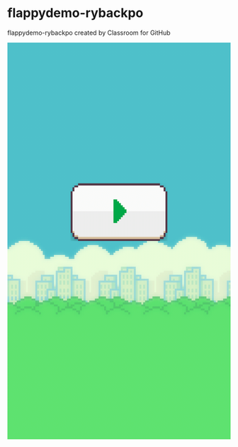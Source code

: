 # flappydemo-rybackpo
flappydemo-rybackpo created by Classroom for GitHub

![alt tag](https://github.com/DeLaSalleUniversity-Manila/flappydemo-rybackpo/blob/master/device-2015-12-08-205223.png)

